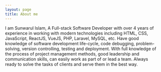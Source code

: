 ```yaml
---
layout: page
title: About me
---
```


I am Sunwarul Islam, A Full-stack Software Developer with over 4 years of experience in working with modern technologies including HTML, CSS, JavaScript, ReactJS, VueJS, PHP, Laravel, MySQL, etc. Have good knowledge of software development life-cycle, code debugging, problem-solving, version controlling, testing and deployment. With full knowledge of the process of project management methods, good leadership and communication skills, can easily work as part of or lead a team. Always ready to solve the tasks of clients and serve them in the best way.
